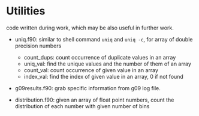 # Utilities
code written during work, which may be also useful in further work.

+ uniq.f90: similar to shell command `uniq` and `uniq -c`, for array of double precision numbers
  - count_dups: count occurrence of duplicate values in an array 
  - uniq_val: find the unique values and the number of them of an array
  - count_val: count occurrence of given value in an array
  - index_val: find the index of given value in an array, 0 if not found
  
+ g09results.f90: grab specific information from g09 log file.
 
+ distribution.f90: given an array of float point numbers, count the distribution of each number with given number of bins

